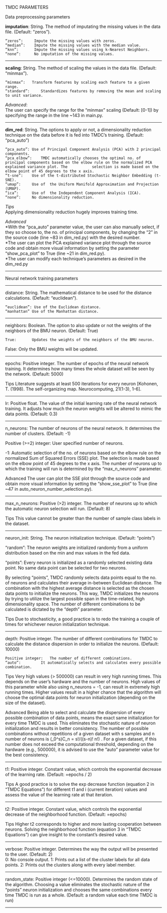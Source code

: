 TMDC PARAMETERS


Data preprocessing parameters

**imputation**: String. The method of imputating the missing values in the data file. (Default: “zeros”).

	“zeros”:	 Impute the missing values with zeros.
	“median”:	 Impute the missing values with the median value.
	“knn”: 		 Impute the missing values using k-Nearest Neighbors.
	“none”: 	 No imputation of the missing values.

______________________________________________________________________________


**scaling**: String. The method of scaling the values in the data file. (Default: “minmax”).

	“minmax”: 	Transform features by scaling each feature to a given range.
	“standard”: 	Standardizes features by removing the mean and scaling to unit variance.

*Advanced*:  
	The user can specify the range for the “minmax” scaling (Default: [0-1]) by specifying the range in the line ~143 in main.py.

______________________________________________________________________________



**dim_red**: String. The options to apply or not, a dimensionality reduction technique on the data before it is fed into TMDC’s training. (Default: “pca_auto”)

	“pca_auto”:	Use of Principal Component Analysis (PCA) with 2 principal components.
	“pca_elbow”:	TMDC automatically chooses the optimal no. of principal components based on the elbow rule on the normalized PCA explained variance plot. The 			selection is made based on the elbow point of 45 degrees to the x axis.
	“t-sne”:	Use of the t-distributed Stochastic Neighbor Embedding (t-SNE).
	“umap”: 	Use of  the Uniform Manifold Approximation and Projection (UMAP).
	“ica”: 		Use of  the Independent Component Analysis (ICA).
	“none”: 	No dimensionality reduction.  

*Tips*  
	Applying dimensionality reduction hugely improves training time.  


*Advanced*  
	*With the “pca_auto” parameter value, the user can also manually select, if they so choose to, the no. of principal components, by changing the “2” in the 	 source code (line ~83 in dim_red.py) with the desired number.  
	*The user can plot the PCA explained variance plot through the source code and obtain more visual information by setting the parameter “show_pca_plot” to True 	 (line ~21 in dim_red.py).  
	*The user can modify each technique’s parameters as desired in the dim_red.py

______________________________________________________________________________










Neural network training parameters

______________________________________________________________________________

distance: String. The mathematical distance to be used for the distance calculations. (Default: “euclidean”).

	“euclidean”: Use of the Euclidean distance.
	“manhattan” Use of the Manhattan distance.
______________________________________________________________________________

neighbors: Boolean. The option to also update or not the weights of the neighbors of the BMU neuron. (Default: True)

	True: 		Updates the weights of the neighbors of the BMU neuron.
False: 		Only the BMU weights will be updated.
_______________________________________________________________

epochs: Positive integer. The number of epochs of the neural network training. It determines how many times the whole dataset will be seen by the network. (Default: 5000)

Tips
	Literature suggests at least 500 iterations for every neuron [Kohonen, T. (1998). The self-organizing map. Neurocomputing, 21(1-3), 1-6].
______________________________________________________________________________

lr: Positive float. The value of the initial learning rate of the neural network training. It adjusts how much the neuron weights will be altered to mimic the data points. (Default: 0.3)

______________________________________________________________________________
n_neurons: The number of neurons of the neural network. It determines the number of clusters. (Default: -1)

Positive (>=2) integer:  	User specified number of neurons.

-1: 	Automatic selection of the no. of neurons based on the elbow rule on the normalized Sum of Squared Errors (SSE) plot. The selection is made based on the elbow point of 45 degrees to the x axis. The number of neurons up to which the training will run is determined by the “max_n_neurons” parameter.

Advanced
	The user can plot the SSE plot through the source code and obtain more visual information by setting the “show_sse_plot” to True (line ~47 in auto_neuron_number_selection.py).

_____________________________________________________________________________

max_n_neurons: Positive (>2) integer. The number of neurons up to which the automatic neuron selection will run. (Default: 8)

Tips
	This value cannot be greater than the number of sample class labels in the dataset.

______________________________________________________________________________

neuron_init: String. The neuron initialization technique. (Default: “points”)

“random”: 	The neuron weights are initialized randomly from a uniform distribution based on the min and max values in the fed data.

“points”: 	Every neuron is initialized as a randomly selected existing data point.
No same data point can be selected for two neurons.

By selecting “points”, TMDC randomly selects data points equal to the no. of neurons and calculates their average in-between Euclidean distance. The combination with the highest average distance is selected as the chosen data points to initialize the neurons. This way, TMDC initializes the neurons by trying to utilize the largest possible span in the time-related, high dimensionality space. The number of different combinations to be calculated is dictated by the “depth” parameter.

Tips
	Due to stochasticity, a good practice is to redo the training a couple of times for whichever neuron initialization technique.

______________________________________________________________________________

depth: Positive integer. The number of different combinations for TMDC to calculate the distance dispersion in order to initialize the neurons. (Default: 10000)

	Positive integer: 	The number of different combinations.
	“auto”:			It automatically selects and calculates every possible combination.

Tips
	Very high values (> 500000) can result in very high running times. This depends on the user’s hardware and the number of neurons.
	High values of this parameter while also using n_neurons = -1, can result in extremely high running times.
	Higher values result in a higher chance that the algorithm will choose the optimal data points for neuron initialization (depending on the size of the dataset).

Advanced
	Being able to select and calculate the dispersion of every possible combination of data points, means the exact same initialization for every time TMDC is used. This eliminates the stochastic nature of neuron initialization and results in better consistency.
	The number of possible combinations without repetitions of a given dataset with s samples and n number of neurons is (_0^s)C_n   =  s!/((s-n)! n!)  . For a given dataset, if this number does not exceed the computational threshold, depending on the hardware (e.g., 500000), it is advised to use the “auto” parameter value for the best consistency.

____________________________________________________________________________

t1: Positive integer. Constant value, which controls the exponential decrease of the learning rate. (Default: =epochs / 2)

Tips
	A good practice is to solve the exp decrease function (equation 2 in “TMDC Equations”) for different t1 and i (current iteration) values and assess the value of the learning rate at that iteration.
______________________________________________________________________________

t2: Positive integer. Constant value, which controls the exponential decrease of the neighborhood function. (Default: =epochs)

Tips
	Higher t2 corresponds to higher and more lasting cooperation between neurons. Solving the neighborhood function (equation 3 in “TMDC Equations”) can give insight to the constant’s desired value.
______________________________________________________________________________

verbose: Positive integer. Determines the way the output will be presented to the user. (Default: 2)	
	0:	No console output.
	1: 	Prints out a list of the cluster labels for all data points.
	2: 	Prints out the clusters along with every label member.
______________________________________________________________________________

random_state: Positive integer (<=10000). Determines the random state of the algorithm. Choosing a value eliminates the stochastic nature of the “points” neuron initialization and chooses the same combinations every time TMDC is run as a whole. (Default: a random value each time TMDC is run)

______________________________________________________________________________

